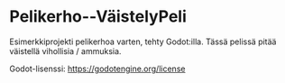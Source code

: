 # Pelikerho--VäistelyPeli
Esimerkkiprojekti pelikerhoa varten, tehty Godot:illa. Tässä pelissä pitää väistellä vihollisia / ammuksia.

Godot-lisenssi: https://godotengine.org/license
